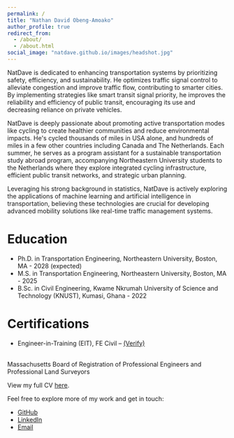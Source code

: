 ```yaml
---
permalink: /
title: "Nathan David Obeng-Amoako"
author_profile: true
redirect_from: 
  - /about/
  - /about.html
social_image: "natdave.github.io/images/headshot.jpg"
---
```

NatDave is dedicated to enhancing transportation systems by prioritizing safety, efficiency, and sustainability. He optimizes traffic signal control to alleviate congestion and improve traffic flow, contributing to smarter cities. By implementing strategies like smart transit signal priority, he improves the reliability and efficiency of public transit, encouraging its use and decreasing reliance on private vehicles.

NatDave is deeply passionate about promoting active transportation modes like cycling to create healthier communities and reduce environmental impacts. He's cycled thousands of miles in USA alone, and hundreds of miles in a few other countries including Canada and The Netherlands. Each summer, he serves as a program assistant for a sustainable transportation study abroad program, accompanying Northeastern University students to the Netherlands where they explore integrated cycling infrastructure, efficient public transit networks, and strategic urban planning.

Leveraging his strong background in statistics, NatDave is actively exploring the applications of machine learning and artificial intelligence in transportation, believing these technologies are crucial for developing advanced mobility solutions like real-time traffic management systems.

Education
======
* Ph.D. in Transportation Engineering, Northeastern University, Boston, MA - 2028 (expected)
* M.S. in Transportation Engineering, Northeastern University, Boston, MA - 2025
* B.Sc. in Civil Engineering, Kwame Nkrumah University of Science and Technology (KNUST), Kumasi, Ghana - 2022

Certifications
======
*	Engineer-in-Training (EIT), FE Civil – [(Verify)](https://www.credly.com/badges/35f81516-e8ec-40a4-ad6c-beb2d54a2894)
<br>
Massachusetts Board of Registration of Professional Engineers and Professional Land Surveyors

View my full CV [here](https://natdave.github.io/files/NatDaveCV.pdf).

Feel free to explore more of my work and get in touch:
- [GitHub](https://github.com/natdave)
- [LinkedIn](https://www.linkedin.com/in/natdave/)
- [Email](mailto:natdave545@gmail.com)
